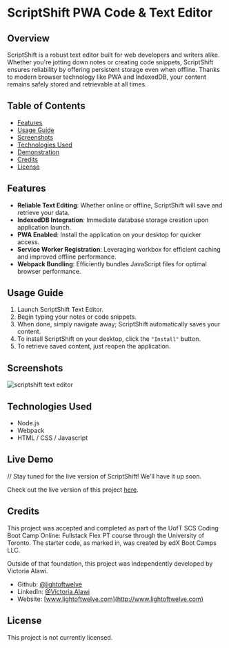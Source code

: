# ScriptShift PWA Code & Text Editor

## Overview

ScriptShift is a robust text editor built for web developers and writers alike. Whether you're jotting down notes or creating code snippets, ScriptShift ensures reliability by offering persistent storage even when offline. Thanks to modern browser technology like PWA and IndexedDB, your content remains safely stored and retrievable at all times.

## Table of Contents

- [Features](#features)
- [Usage Guide](#usage-guide)
- [Screenshots](#screenshots)
- [Technologies Used](#technologies-used)
- [Demonstration](#demonstration)
- [Credits](#credits)
- [License](#license)

## Features

- **Reliable Text Editing**: Whether online or offline, ScriptShift will save and retrieve your data.
- **IndexedDB Integration**: Immediate database storage creation upon application launch.
- **PWA Enabled**: Install the application on your desktop for quicker access.
- **Service Worker Registration**: Leveraging workbox for efficient caching and improved offline performance.
- **Webpack Bundling**: Efficiently bundles JavaScript files for optimal browser performance.

## Usage Guide

1. Launch ScriptShift Text Editor.
2. Begin typing your notes or code snippets.
3. When done, simply navigate away; ScriptShift automatically saves your content.
4. To install ScriptShift on your desktop, click the `"Install"` button.
5. To retrieve saved content, just reopen the application.

## Screenshots

![scriptshift text editor](./client/src/images/)

## Technologies Used

- Node.js
- Webpack
- HTML / CSS / Javascript

## Live Demo

// Stay tuned for the live version of ScriptShift! We'll have it up soon.

Check out the live version of this project [here](linkhere).

## Credits

This project was accepted and completed as part of the UofT SCS Coding Boot Camp Online: Fullstack Flex PT course through the University of Toronto. The starter code, as marked in, was created by edX Boot Camps LLC.

Outside of that foundation, this project was independently developed by Victoria Alawi.

- Github: [@lightoftwelve](https://github.com/lightoftwelve)
- LinkedIn: [@Victoria Alawi](https://www.linkedin.com/in/victoria-alawi-872984250/)
- Website: [www.lightoftwelve.com](http://www.lightoftwelve.com)

## License

This project is not currently licensed.
